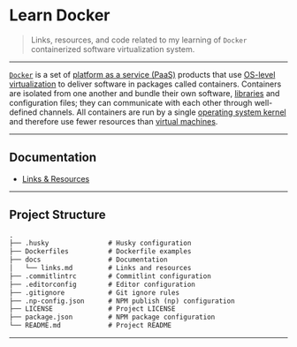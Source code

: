# Learn Docker

> Links, resources, and code related to my learning of `Docker` containerized software virtualization system.

---

[`Docker`](https://www.docker.com/) is a set of [platform as a service (PaaS)](https://en.wikipedia.org/wiki/Platform_as_a_service) products that use [OS-level virtualization](https://en.wikipedia.org/wiki/OS-level_virtualization) to deliver software in packages called containers. Containers are isolated from one another and bundle their own software, [libraries](https://en.wikipedia.org/wiki/Library_(computing)) and configuration files; they can communicate with each other through well-defined channels. All containers are run by a single [operating system kernel](https://en.wikipedia.org/wiki/Kernel_(operating_system)) and therefore use fewer resources than [virtual machines](https://en.wikipedia.org/wiki/Virtual_machine).

---

## Documentation

* [Links & Resources](./docs/links.md)

---

## Project Structure

```md
.
├── .husky               # Husky configuration
├── Dockerfiles          # Dockerfile examples
├── docs                 # Documentation
│   └── links.md         # Links and resources
├── .commitlintrc        # Commitlint configuration
├── .editorconfig        # Editor configuration
├── .gitignore           # Git ignore rules
├── .np-config.json      # NPM publish (np) configuration
├── LICENSE              # Project LICENSE
├── package.json         # NPM package configuration
└── README.md            # Project README
```

---
